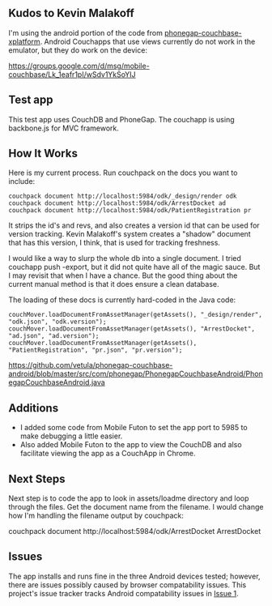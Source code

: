 ## Kudos to Kevin Malakoff

I'm using the android portion of the code from [phonegap-couchbase-xplatform](https://github.com/kmalakoff/phonegap-couchbase-xplatform). 
Android Couchapps that use views currently do not work in the emulator, but they do work on the device:
 
https://groups.google.com/d/msg/mobile-couchbase/Lk_1eafr1pI/wSdv1YkSoYIJ

## Test app

This test app uses CouchDB and PhoneGap. The couchapp is using backbone.js for MVC framework.

## How It Works

Here is my current process. Run couchpack on the docs you want to include:
 
    couchpack document http://localhost:5984/odk/_design/render odk
    couchpack document http://localhost:5984/odk/ArrestDocket ad
    couchpack document http://localhost:5984/odk/PatientRegistration pr
 
It strips the id's and revs, and also creates a version id that can be used for version tracking. 
Kevin Malakoff's system creates a "shadow" document that has this version, I think, that is used for tracking freshness.
 
I would like a way to slurp the whole db into a single document. 
I tried couchapp push -export, but it did not quite have all of the magic sauce. 
But I may revisit that when I have a chance. 
But the good thing about the current manual method is that it does ensure a clean database.
 
The loading of these docs is currently hard-coded in the Java code:
 
    couchMover.loadDocumentFromAssetManager(getAssets(), "_design/render", "odk.json", "odk.version");
    couchMover.loadDocumentFromAssetManager(getAssets(), "ArrestDocket", "ad.json", "ad.version");
    couchMover.loadDocumentFromAssetManager(getAssets(), "PatientRegistration", "pr.json", "pr.version");
 
https://github.com/vetula/phonegap-couchbase-android/blob/master/src/com/phonegap/PhonegapCouchbaseAndroid/PhonegapCouchbaseAndroid.java

## Additions

* I added some code from Mobile Futon to set the app port to 5985 to make debugging a little easier. 
* Also added Mobile Futon to the app to view the CouchDB and also facilitate viewing the app as a CouchApp in Chrome.

## Next Steps
Next step is to code the app to look in assets/loadme directory and loop through the files. 
Get the document name from the filename. I would change how I'm handling the filename output by couchpack:
 
couchpack document http://localhost:5984/odk/ArrestDocket ArrestDocket

## Issues

The app installs and runs fine in the three Android devices tested; however, there are issues possibly caused by browser compatability issues. 
This project's issue tracker tracks Android compatability issues in [Issue 1](https://github.com/vetula/phonegap-couchbase-android/issues/1).
